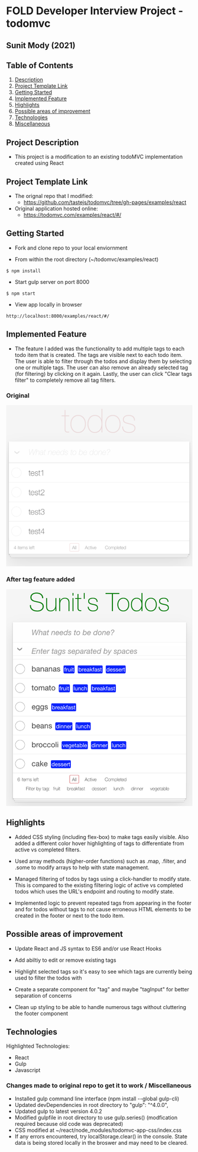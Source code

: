 # FOLD Developer Interview Project - todomvc
## Sunit Mody (2021)

## Table of Contents
1. [Description](#description)
2. [Project Template Link](#link)
3. [Getting Started](#getting)
4. [Implemented Feature](#feature)
5. [Highlights](#highlights)
6. [Possible areas of improvement](#improvements)
7. [Technologies](#techs)
8. [Miscellaneous](#misc)

<a name="description"/>

## Project Description
- This project is a modification to an existing todoMVC implementation created using React

<a name="link"/>

## Project Template Link
- The orignal repo that I modified:
  -  https://github.com/tastejs/todomvc/tree/gh-pages/examples/react
- Original application hosted online:
  - https://todomvc.com/examples/react/#/

<a name="getting"/>

## Getting Started
- Fork and clone repo to your local enviornment

- From within the root directory (~/todomvc/examples/react)
```
$ npm install
```

- Start gulp server on port 8000
```
$ npm start
```

- View app locally in browser
```
http://localhost:8000/examples/react/#/
```

<a name="feature"/>

## Implemented Feature
- The feature I added was the functionality to add multiple tags to each todo item that is created. The tags are visible next to each todo item. The user is able to filter through the todos and display them by selecting one or multiple tags. The user can also remove an already selected tag (for filtering) by clicking on it again. Lastly, the user can click "Clear tags filter" to completely remove all tag filters.

### Original
<img src="readme_images/original_todo.png" width="600">

### After tag feature added
<img src="readme_images/tag_feature.png" width="600">

<a name="highlights"/>

## Highlights
- Added CSS styling (including flex-box) to make tags easily visible. Also added a different color hover highlighting of tags to differentiate from active vs completed filters.

- Used array methods (higher-order functions) such as .map, .filter, and .some to modify arrays to help with state management.

- Managed filtering of todos by tags using a click-handler to modify state. This is compared to the existing filtering logic of active vs completed todos which uses the URL's endpoint and routing to modify state.

- Implemented logic to prevent repeated tags from appearing in the footer and for todos without tags to not cause erroneous HTML elements to be created in the footer or next to the todo item.

<a name="improvements"/>

## Possible areas of improvement

- Update React and JS syntax to ES6 and/or use React Hooks

- Add abiltiy to edit or remove existing tags

- Highlight selected tags so it's easy to see which tags are currently being used to filter the todos with

- Create a separate component for "tag" and maybe "tagInput" for better separation of concerns

- Clean up styling to be able to handle numerous tags without cluttering the footer component

<a name="techs"/>

## Technologies

Highlighted Technologies:
- React
- Gulp
- Javascript

<a name="misc"/>

### Changes made to original repo to get it to work / Miscellaneous
- Installed gulp command line interface (npm install --global gulp-cli)
- Updated devDependencies in root directory to "gulp": "^4.0.0",
- Updated gulp to latest version 4.0.2
- Modified gulpfile in root directory to use gulp.series() (modfication required because old code was deprecated)
- CSS modified at ~/react/node_modules/todomvc-app-css/index.css
- If any errors encountered, try localStorage.clear() in the console. State data is being stored locally in the broswer and may need to be cleared.
